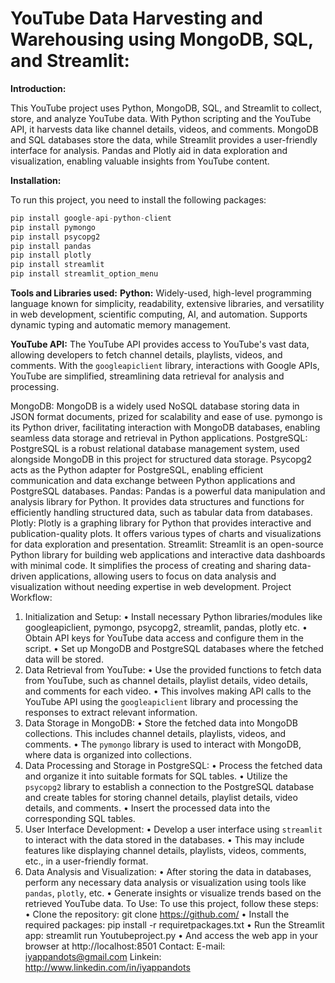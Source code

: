 # YouTube Data Harvesting and Warehousing using MongoDB, SQL, and Streamlit:

**Introduction:**

This YouTube project uses Python, MongoDB, SQL, and Streamlit to collect, store, and analyze YouTube data. With Python scripting and the YouTube API, it harvests data like channel details, videos, and comments. MongoDB and SQL databases store the data, while Streamlit provides a user-friendly interface for analysis. Pandas and Plotly aid in data exploration and visualization, enabling valuable insights from YouTube content.

**Installation:**

To run this project, you need to install the following packages:
```python
pip install google-api-python-client
pip install pymongo
pip install psycopg2
pip install pandas
pip install plotly
pip install streamlit
pip install streamlit_option_menu
```

**Tools and Libraries used:**
**Python:** Widely-used, high-level programming language known for simplicity, readability, extensive libraries, and versatility in web development, scientific computing, AI, and automation. Supports dynamic typing and automatic memory management.

**YouTube API:** The YouTube API provides access to YouTube's vast data, allowing developers to fetch channel details, playlists, videos, and comments. With the `googleapiclient` library, interactions with Google APIs, YouTube are simplified, streamlining data retrieval for analysis and processing.

MongoDB: MongoDB is a widely used NoSQL database storing data in JSON format documents, prized for scalability and ease of use. pymongo is its Python driver, facilitating interaction with MongoDB databases, enabling seamless data storage and retrieval in Python applications.
PostgreSQL: PostgreSQL is a robust relational database management system, used alongside MongoDB in this project for structured data storage. Psycopg2 acts as the Python adapter for PostgreSQL, enabling efficient communication and data exchange between Python applications and PostgreSQL databases.
Pandas: Pandas is a powerful data manipulation and analysis library for Python. It provides data structures and functions for efficiently handling structured data, such as tabular data from databases.
Plotly: Plotly is a graphing library for Python that provides interactive and publication-quality plots. It offers various types of charts and visualizations for data exploration and presentation.
Streamlit: Streamlit is an open-source Python library for building web applications and interactive data dashboards with minimal code. It simplifies the process of creating and sharing data-driven applications, allowing users to focus on data analysis and visualization without needing expertise in web development.
Project Workflow:
1. Initialization and Setup:
•	Install necessary Python libraries/modules like googleapiclient, pymongo, psycopg2, streamlit, pandas, plotly etc.
•	Obtain API keys for YouTube data access and configure them in the script.
•	Set up MongoDB and PostgreSQL databases where the fetched data will be stored.
2. Data Retrieval from YouTube:
•	Use the provided functions to fetch data from YouTube, such as channel details, playlist details, video details, and comments for each video.
•	This involves making API calls to the YouTube API using the `googleapiclient` library and processing the responses to extract relevant information.
3. Data Storage in MongoDB:
•	Store the fetched data into MongoDB collections. This includes channel details, playlists, videos, and comments.
•	The `pymongo` library is used to interact with MongoDB, where data is organized into collections.
4. Data Processing and Storage in PostgreSQL:
•	Process the fetched data and organize it into suitable formats for SQL tables.
•	Utilize the `psycopg2` library to establish a connection to the PostgreSQL database and create tables for storing channel details, playlist details, video details, and comments.
•	Insert the processed data into the corresponding SQL tables.
5. User Interface Development:
•	Develop a user interface using `streamlit` to interact with the data stored in the databases.
•	This may include features like displaying channel details, playlists, videos, comments, etc., in a user-friendly format.
6. Data Analysis and Visualization:
•	After storing the data in databases, perform any necessary data analysis or visualization using tools like `pandas`, `plotly`, etc.
•	Generate insights or visualize trends based on the retrieved YouTube data.
To Use:
To use this project, follow these steps:
•	Clone the repository: git clone https://github.com/
•	Install the required packages: pip install -r requiretpackages.txt
•	Run the Streamlit app: streamlit run Youtubeproject.py
•	And access the web app in your browser at http://localhost:8501
Contact:
E-mail: iyappandots@gmail.com
Linkein: http://www.linkedin.com/in/iyappandots 





